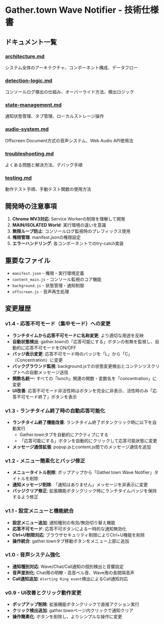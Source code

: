 # Gather.town Wave Notifier - 技術仕様書

## ドキュメント一覧

### [architecture.md](./architecture.md)
システム全体のアーキテクチャ、コンポーネント構成、データフロー

### [detection-logic.md](./detection-logic.md)  
コンソールログ検出の仕組み、オーバーライド方法、検出ロジック

### [state-management.md](./state-management.md)
通知状態管理、タブ管理、ローカルストレージ操作

### [audio-system.md](./audio-system.md)
Offscreen Document方式の音声システム、Web Audio API使用法

### [troubleshooting.md](./troubleshooting.md)
よくある問題と解決方法、デバッグ手順

### [testing.md](./testing.md)
動作テスト手順、手動テスト関数の使用方法

## 開発時の注意事項

1. **Chrome MV3対応**: Service Workerの制限を理解して開発
2. **MAIN/ISOLATED World**: 実行環境の違いを意識
3. **無限ループ防止**: コンソールログ監視時のプレフィックス使用
4. **権限管理**: manifest.jsonの権限設定
5. **エラーハンドリング**: 各コンポーネントでのtry-catch実装

## 重要なファイル
- `manifest.json` - 権限・実行環境定義
- `content_main.js` - コンソール監視のコア機能
- `background.js` - 状態管理・通知制御
- `offscreen.js` - 音声再生処理

## 変更履歴

### v1.4 - 応答不可モード（集中モード）への変更
- **ランチタイムから応答不可モードに名称変更**: より適切な用途を反映
- **自動状態検出**: gather.townの「応答可能にする」ボタンの有無を監視し、自動的に応答不可モードをON/OFF
- **バッジ表示変更**: 応答不可モード時のバッジを「L」から「C」（Concentration）に変更
- **バックグラウンド監視**: background.jsでの状態変更検出とコンテンツスクリプトへの自動メッセージ送信
- **関数名統一**: すべての「lunch」関連の関数・変数名を「concentration」に変更
- **UI改善**: 応答不可モード非活性時はボタンを完全に非表示、活性時のみ「応答不可モード終了」ボタンを表示

### v1.3 - ランチタイム終了時の自動応答可能化
- **ランチタイム終了機能改善**: ランチタイム終了ボタンクリック時に以下を自動実行
  - Gather.townタブを自動的にアクティブにする
  - 「応答可能にする」ボタンを自動的にクリックして応答可能状態に変更
- **メッセージ通信拡張**: popup.jsとcontent.js間でのメッセージ通信を追加

### v1.2 - メニュー簡素化とバッジ修正
- **メニュータイトル削除**: ポップアップから「Gather.town Wave Notifier」タイトルを削除
- **通知メッセージ削除**: 「通知はありません」メッセージを非表示に変更
- **バッジクリア修正**: 拡張機能ボタンクリック時にランチタイムバッジを保持するよう修正

### v1.1 - 設定メニューと機能統合
- **設定メニュー追加**: 通知種別の有効/無効切り替え機能
- **応答不可モード**: 応答不可ボタンによる一時的な通知無効化
- **Ctrl+U制限対応**: ブラウザセキュリティ制限によりCtrl+U機能を削除
- **操作統合**: gather.townタブ移動ボタンをメニュー上部に追加

### v1.0 - 音声システム強化
- **通知種別対応**: Wave/Chat/Call通知の個別検出と音響設定
- **音声差別化**: Chat用の明瞭・高音ベル音、Wave用の長間隔音声
- **Call通知追加**: `Alerting Ring event`検出によるCall通知対応

### v0.9 - UI改善とクリック動作変更  
- **ポップアップ削除**: 拡張機能ボタンクリックで直接アクション実行
- **クリック検出追加**: gather.townページ内クリックで通知クリア
- **操作簡素化**: ボタンを削除し、よりシンプルな操作に変更